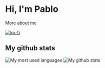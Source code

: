 # Hi, I'm Pablo

[More about me](https://pablob.eu/me/)

[![ko-fi](https://ko-fi.com/img/githubbutton_sm.svg)](https://ko-fi.com/Y8Y4HOO0V)

## My github stats

<span>
  <img alt="My most used languages" src="https://github-readme-stats.vercel.app/api/top-langs?username=pbl0&hide=hack,tsql,php,swift,ruby&layout=compact&langs_count=8&theme=github_dark">
</span>
<span>
  <img alt="My github stats" src="https://github-readme-stats.vercel.app/api?username=pbl0&theme=github_dark&show_icons=true&count_private=true">
</span>

